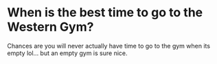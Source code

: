 # When is the best time to go to the Western Gym?

Chances are you will never actually have time to go to the gym when its empty lol... but an empty gym is sure nice.
